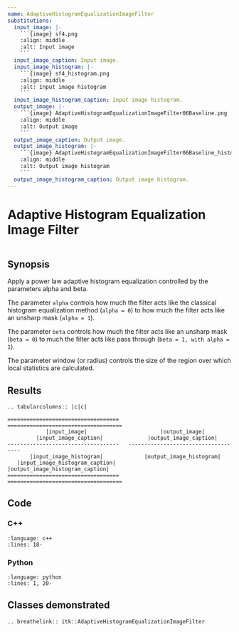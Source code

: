 ```yaml
---
name: AdaptiveHistogramEqualizationImageFilter
substitutions:
  input_image: |-
    ```{image} sf4.png
    :align: middle
    :alt: Input image
    ```
  input_image_caption: Input image.
  input_image_histogram: |-
    ```{image} sf4_histogram.png
    :align: middle
    :alt: Input image histogram
    ```
  input_image_histogram_caption: Input image histogram.
  output_image: |-
    ```{image} AdaptiveHistogramEqualizationImageFilter06Baseline.png
    :align: middle
    :alt: Output image
    ```
  output_image_caption: Output image.
  output_image_histogram: |-
    ```{image} AdaptiveHistogramEqualizationImageFilter06Baseline_histogram.png
    :align: middle
    :alt: Output image histogram
    ```
  output_image_histogram_caption: Output image histogram.
---
```


# Adaptive Histogram Equalization Image Filter

```{index} single: AdaptiveHistogramEqualizationImageFilter single: smooth
```

## Synopsis

Apply a power law adaptive histogram equalization controlled by the parameters
alpha and beta.

The parameter `alpha` controls how much the filter acts like the classical
histogram equalization method (`alpha = 0`) to how much the filter acts like
an unsharp mask (`alpha = 1`).

The parameter `beta` controls how much the filter acts like an unsharp mask
(`beta = 0`) to much the filter acts like pass through (`beta = 1, with
alpha = 1`).

The parameter window (or radius) controls the size of the region
over which local statistics are calculated.

## Results

```{eval-rst}
.. tabularcolumns:: |c|c|
```

```{eval-rst}
===================================   ====================================
            |input_image|                       |output_image|
         |input_image_caption|              |output_image_caption|
-----------------------------------   ------------------------------------
       |input_image_histogram|             |output_image_histogram|
   |input_image_histogram_caption|     |output_image_histogram_caption|
===================================   ====================================
```

## Code

### C++

```{literalinclude} Code.cxx
:language: c++
:lines: 18-
```

### Python

```{literalinclude} Code.py
:language: python
:lines: 1, 20-
```

## Classes demonstrated

```{eval-rst}
.. breathelink:: itk::AdaptiveHistogramEqualizationImageFilter
```

